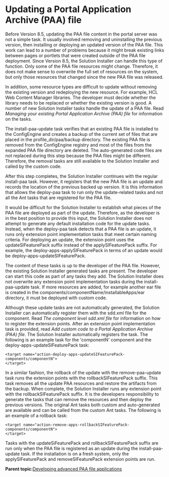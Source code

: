 # Updating a Portal Application Archive \(PAA\) file

Before Version 8.5, updating the PAA file content in the portal server was not a simple task. It usually involved removing and uninstalling the previous version, then installing or deploying an updated version of the PAA file. This work can lead to a number of problems because it might break existing links between pages or portlets that were created outside of the PAA file deployment. Since Version 8.5, the Solution Installer can handle this type of function. Only some of the PAA file resources might change. Therefore, it does not make sense to overwrite the full set of resources on the system, but only those resources that changed since the new PAA file was released.

In addition, some resource types are difficult to update without removing the existing version and redeploying the new resource. For example, HCL Web Content Manager libraries. The developer must decide whether the library needs to be replaced or whether the existing version is good. A number of new Solution Installer tasks handle the update of a PAA file. Read *Managing your existing Portal Application Archive \(PAA\) file* for information on the tasks.

The install-paa-update task verifies that an existing PAA file is installed to the ConfigEngine and creates a backup of the current set of files that are placed in the profile\_dir/paa/backup directory. The existing PAA file is removed from the ConfigEngine registry and most of the files from the expanded PAA file directory are deleted. The auto-generated code files are not replaced during this step because the PAA files might be different. Therefore, the removal tasks are still available to the Solution Installer and called by the custom code.

After this step completes, the Solution Installer continues with the regular install-paa task. However, it registers that the new PAA file is an update and records the location of the previous backed up version. It is this information that allows the deploy-paa task to run only the update-related tasks and not all the Ant tasks that are registered for the PAA file.

It would be difficult for the Solution Installer to establish what pieces of the PAA file are deployed as part of the update. Therefore, as the developer is in the best position to provide this input, the Solution Installer does not attempt to generate any default installation code for the update tasks. Instead, when the deploy-paa task detects that a PAA file is an update, it runs only extension point implementation tasks that meet certain naming criteria. For deploying an update, the extension point uses the updateSIFeaturePack suffix instead of the applySIFeaturePack suffix. For example, the deploy-apps-applySIFeaturePack in terms of an update would be deploy-apps-updateSIFeaturePack.

The content of these tasks is up to the developer of the PAA file. However, the existing Solution Installer generated tasks are present. The developer can start this code as part of any tasks they add. The Solution Installer does not overwrite any extension point implementation tasks during the install-paa-update task. If more resources are added, for example another ear file is created in the components/componentName/installableApps/ear directory, it must be deployed with custom code.

Although these update tasks are not automatically generated, the Solution Installer can automatically register them with the sdd.xml file for the component. Read *The component level sdd.xml file* for information on how to register the extension points. After an extension point implementation task is provided, read *Add custom code to a Portal Application Archive \(PAA\) file*. The Solution Installer automatically registers the task. The following is an example task for the 'componentN' component and the deploy-apps-updateSIFeaturePack task:

```
<target name="action-deploy-apps-updateSIFeaturePack-components/componentN">
</target>
```

In a similar fashion, the rollback of the update with the remove-paa-update task runs the extension points with the rollbackSIFeaturePack suffix. This task removes all the update PAA resources and restore the artifacts from the backup. When complete, the Solution Installer runs any extension point with the rollbackSIFeaturePack suffix. It is the developers responsibility to generate the tasks that can remove the resources and then deploy the previous versions. The original Ant tasks both custom and auto-generated are available and can be called from the custom Ant tasks. The following is an example of a rollback task:

```
<target name="action-remove-apps-rollbackSIFeaturePack-components/componentN">
</target>
```

Tasks with the updateSiFeaturePack and rollbackSIFeaturePack suffix are run only when the PAA file is registered as an update during the install-paa-update task. If the installation is on a fresh system, only the applySIFeaturePack and removeSIFeaturePack extension points are run.

**Parent topic:**[Developing advanced PAA file applications](../config/dev_sol_app_adv.md)

